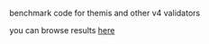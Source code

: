 benchmark code for themis and other v4 validators

you can browse results [here](rawgithub.com/playlyfe/themis/master/benchmark/results.html)
